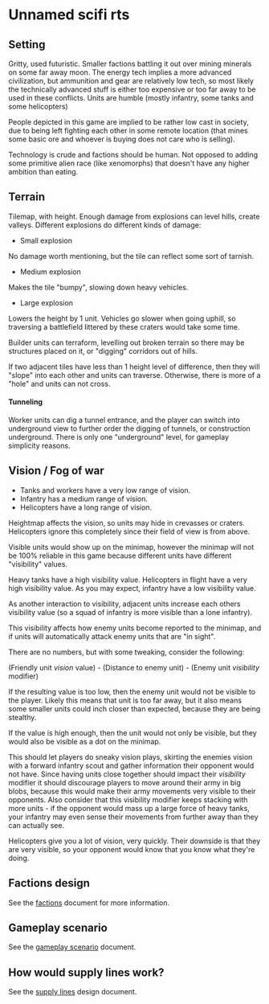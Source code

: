 # Unnamed scifi rts

## Setting

Gritty, used futuristic. Smaller factions battling it out over mining minerals
on some far away moon. The energy tech implies a more advanced civilization,
but ammunition and gear are relatively low tech, so most likely the technically
advanced stuff is either too expensive or too far away to be used in these
conflicts. Units are humble (mostly infantry, some tanks and some helicopters)

People depicted in this game are implied to be rather low cast in society, due
to being left fighting each other in some remote location (that mines some
basic ore and whoever is buying does not care who is selling).

Technology is crude and factions should be human. Not opposed to adding some
primitive alien race (like xenomorphs) that doesn't have any higher ambition
than eating.

## Terrain

Tilemap, with height. Enough damage from explosions can level hills,
create valleys. Different explosions do different kinds of damage:

* Small explosion

No damage worth mentioning, but the tile can reflect some sort of tarnish.

* Medium explosion

Makes the tile "bumpy", slowing down heavy vehicles.

* Large explosion

Lowers the height by 1 unit. Vehicles go slower when going uphill, so
traversing a battlefield littered by these craters would take some time.

Builder units can terraform, levelling out broken terrain so there may be
structures placed on it, or "digging" corridors out of hills.

If two adjacent tiles have less than 1 height level of difference, then
they will "slope" into each other and units can traverse. Otherwise, there
is more of a "hole" and units can not cross.

#### Tunneling

Worker units can dig a tunnel entrance, and the player can switch into
underground view to further order the digging of tunnels, or construction
underground. There is only one "underground" level, for gameplay simplicity
reasons.

## Vision / Fog of war

* Tanks and workers have a very low range of vision.
* Infantry has a medium range of vision.
* Helicopters have a long range of vision.

Heightmap affects the vision, so units may hide in crevasses or craters.
Helicopters ignore this completely since their field of view is from above.

Visible units would show up on the minimap, however the minimap will not be
100% reliable in this game because different units have different "visibility"
values.

Heavy tanks have a high visibility value. Helicopters in flight have a
very high visibility value. As you may expect, infantry have a low visibility
value.

As another interaction to visibility, adjacent units increase each others
visibility value (so a squad of infantry is more visible than a lone infantry).

This visibility affects how enemy units become reported to the minimap, and if
units will automatically attack enemy units that are "in sight".

There are no numbers, but with some tweaking, consider the following:

(Friendly unit *vision* value) - (Distance to enemy unit) - (Enemy unit *visibility* modifier)

If the resulting value is too low, then the enemy unit would not be visible to
the player. Likely this means that unit is too far away, but it also means some
smaller units could inch closer than expected, because they are being stealthy.

If the value is high enough, then the unit would not only be visible, but they
would also be visible as a dot on the minimap.

This should let players do sneaky vision plays, skirting the enemies vision
with a forward infantry scout and gather information their opponent would not
have. Since having units close together should impact their *visibility*
modifier it should discourage players to move around their army in big blobs,
because this would make their army movements very visible to their opponents.
Also consider that this visibility modifier keeps stacking with more units -
if the opponent would mass up a large force of heavy tanks, your infantry may
even sense their movements from further away than they can actually see.

Helicopters give you a lot of vision, very quickly. Their downside is that they
are very visible, so your opponent would know that you know what they're doing.

## Factions design

See the [factions](factions.md) document for more information.

## Gameplay scenario

See the [gameplay scenario](scenario.md) document.

## How would supply lines work?

See the [supply lines](supply-lines.md) design document.
